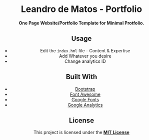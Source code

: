 <div align="center">
<h1>Leandro de Matos - Portfolio</h1>

<strong>One Page Website/Portfolio Template for Minimal Protfolio.</strong>

## Usage
* Edit the `index.hml` file - Content & Expertise
* Add Whatever you desire
* Change analytics ID

## Built With

* [Bootstrap](https://getbootstrap.com/)
* [Font Awesome](https://fontawesome.com/)
* [Google Fonts](https://fonts.googleapis.com/)
* [Google Analytics](https://analytics.google.com/)

## License

This project is licensed under the [**MIT License**]() 

